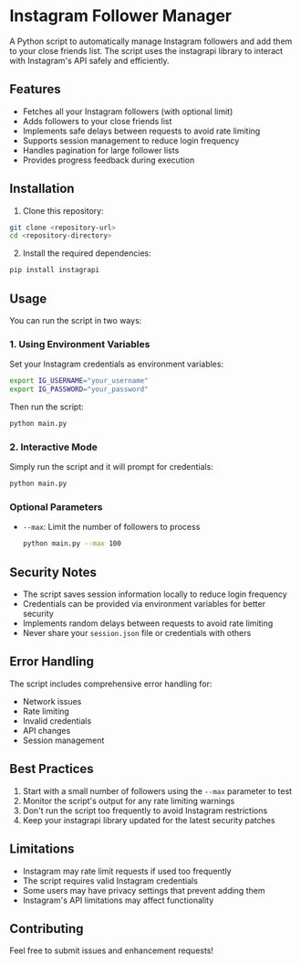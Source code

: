 # Instagram Follower Manager

A Python script to automatically manage Instagram followers and add them to your close friends list. The script uses the instagrapi library to interact with Instagram's API safely and efficiently.

## Features

- Fetches all your Instagram followers (with optional limit)
- Adds followers to your close friends list
- Implements safe delays between requests to avoid rate limiting
- Supports session management to reduce login frequency
- Handles pagination for large follower lists
- Provides progress feedback during execution

## Installation

1. Clone this repository:
```bash
git clone <repository-url>
cd <repository-directory>
```

2. Install the required dependencies:
```bash
pip install instagrapi
```

## Usage

You can run the script in two ways:

### 1. Using Environment Variables

Set your Instagram credentials as environment variables:
```bash
export IG_USERNAME="your_username"
export IG_PASSWORD="your_password"
```

Then run the script:
```bash
python main.py
```

### 2. Interactive Mode

Simply run the script and it will prompt for credentials:
```bash
python main.py
```

### Optional Parameters

- `--max`: Limit the number of followers to process
  ```bash
  python main.py --max 100
  ```

## Security Notes

- The script saves session information locally to reduce login frequency
- Credentials can be provided via environment variables for better security
- Implements random delays between requests to avoid rate limiting
- Never share your `session.json` file or credentials with others

## Error Handling

The script includes comprehensive error handling for:
- Network issues
- Rate limiting
- Invalid credentials
- API changes
- Session management

## Best Practices

1. Start with a small number of followers using the `--max` parameter to test
2. Monitor the script's output for any rate limiting warnings
3. Don't run the script too frequently to avoid Instagram restrictions
4. Keep your instagrapi library updated for the latest security patches

## Limitations

- Instagram may rate limit requests if used too frequently
- The script requires valid Instagram credentials
- Some users may have privacy settings that prevent adding them
- Instagram's API limitations may affect functionality

## Contributing

Feel free to submit issues and enhancement requests!
